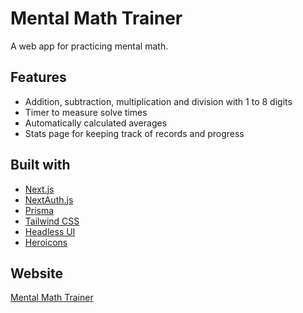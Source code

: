# Mental Math Trainer
A web app for practicing mental math.

## Features
- Addition, subtraction, multiplication and division with 1 to 8 digits
- Timer to measure solve times
- Automatically calculated averages
- Stats page for keeping track of records and progress

## Built with
- [Next.js](https://nextjs.org)
- [NextAuth.js](https://next-auth.js.org)
- [Prisma](https://www.prisma.io)
- [Tailwind CSS](https://tailwindcss.com)
- [Headless UI](https://headlessui.dev)
- [Heroicons](https://heroicons.com)

## Website
[Mental Math Trainer](https://www.mathtrainer.xyz)
